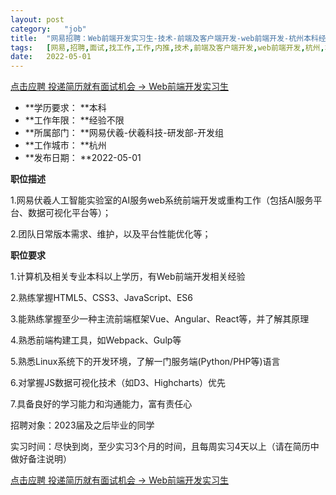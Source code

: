 ```yaml
---
layout:	post
category:	"job"
title:	"网易招聘：Web前端开发实习生-技术-前端及客户端开发-web前端开发-杭州本科经验不限"
tags:	[网易,招聘,面试,找工作,工作,内推,技术,前端及客户端开发,web前端开发,杭州,本科,经验不限]
date:	2022-05-01
---
```


[点击应聘 投递简历就有面试机会 ->  Web前端开发实习生](http://mobile.bole.netease.com/bole/boleDetail?id=7895&employeeId=346f03c3cda5f04c&key=all)



- **学历要求： **本科
- **工作年限： **经验不限
- **所属部门： **网易伏羲-伏羲科技-研发部-开发组
- **工作城市： **杭州
- **发布日期： **2022-05-01



**职位描述**

1.网易伏羲人工智能实验室的AI服务web系统前端开发或重构工作（包括AI服务平台、数据可视化平台等）；

2.团队日常版本需求、维护，以及平台性能优化等；



**职位要求**

1.计算机及相关专业本科以上学历，有Web前端开发相关经验

2.熟练掌握HTML5、CSS3、JavaScript、ES6

3.能熟练掌握至少一种主流前端框架Vue、Angular、React等，并了解其原理

4.熟悉前端构建工具，如Webpack、Gulp等

5.熟悉Linux系统下的开发环境，了解一门服务端(Python/PHP等)语言

6.对掌握JS数据可视化技术（如D3、Highcharts）优先

7.具备良好的学习能力和沟通能力，富有责任心

招聘对象：2023届及之后毕业的同学

实习时间：尽快到岗，至少实习3个月的时间，且每周实习4天以上（请在简历中做好备注说明）



[点击应聘 投递简历就有面试机会 ->  Web前端开发实习生](http://mobile.bole.netease.com/bole/boleDetail?id=7895&employeeId=346f03c3cda5f04c&key=all)